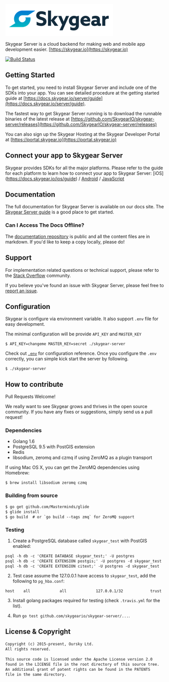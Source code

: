 ![Skygear Logo](.github/skygear-logo.png)

Skygear Server is a cloud backend for making web and mobile app development easier. [https://skygear.io](https://skygear.io)



[![Build Status](https://travis-ci.org/SkygearIO/skygear-server.svg?branch=master)](https://travis-ci.org/SkygearIO/skygear-server)

## Getting Started

To get started, you need to install Skygear Server and include one of the SDKs into your app. You can see detailed procedure at the getting started guide at [https://docs.skygear.io/server/guide](https://docs.skygear.io/server/guide).

The fastest way to get Skygear Server running is to download the runnable binaries of the latest release at [https://github.com/SkygearIO/skygear-server/releases](https://github.com/SkygearIO/skygear-server/releases)

You can also sign up the Skygear Hosting at the Skygear Developer Portal at [https://portal.skygear.io](https://portal.skygear.io)

## Connect your app to Skygear Server
Skygear provides SDKs for all the major platforms. Please refer to the guide for each platform to learn how to connect your app to Skygear Server: [iOS] (https://docs.skygear.io/ios/guide) / [Android](https://docs.skygear.io/android/guide) / [JavaScript](https://docs.skygear.io/js/guide)

## Documentation
The full documentation for Skygear Server is available on our docs site. The [Skygear Server guide](https://docs.skygear.io/server/guide) is a good place to get started.

### Can I Access The Docs Offline?

The [documentation repository](https://github.com/skygeario/skygear-doc) is public and all the content files are in markdown. If you'd like to keep a copy locally, please do!

## Support

For implementation related questions or technical support, please refer to the [Stack Overflow](http://stackoverflow.com/questions/tagged/skygear) community.

If you believe you've found an issue with Skygear Server, please feel free to [report an issue](https://github.com/SkygearIO/skygear-server/issues).

## Configuration

Skygear is configure via environment variable. It also support `.env` file for
easy development.

The minimal configuration will be provide `API_KEY` and `MASTER_KEY`

```shell
$ API_KEY=changeme MASTER_KEY=secret ./skygear-server
```

Check out [`.env`](https://github.com/SkygearIO/skygear-server/blob/master/.env.example)
for configuration reference. Once you configure the `.env`
correctly, you can simple kick start the server by following.

```shell
$ ./skygear-server
```

## How to contribute

Pull Requests Welcome!

We really want to see Skygear grows and thrives in the open source community.
If you have any fixes or suggestions, simply send us a pull request!

### Dependencies

* Golang 1.6
* PostgreSQL 9.5 with PostGIS extension
* Redis
* libsodium, zeromq and czmq if using ZeroMQ as a plugin transport

If using Mac OS X, you can get the ZeroMQ dependencies using Homebrew:

```shell
$ brew install libsodium zeromq czmq
```

### Building from source

```shell
$ go get github.com/Masterminds/glide
$ glide install
$ go build  # or `go build --tags zmq` for ZeroMQ support
```

### Testing

1. Create a PostgreSQL database called `skygear_test` with PostGIS enabled:

```shell
psql -h db -c 'CREATE DATABASE skygear_test;' -U postgres
psql -h db -c 'CREATE EXTENSION postgis;' -U postgres -d skygear_test
psql -h db -c 'CREATE EXTENSION citext;' -U postgres -d skygear_test
```

2. Test case assume the 127.0.0.1 have access to `skygear_test`, add the
following to `pg_hba.conf`:

```
host    all             all             127.0.0.1/32            trust
```

3. Install golang packages required for testing (check `.travis.yml` for the
   list).

4. Run `go test github.com/skygeario/skygear-server/...`.

## License & Copyright

```
Copyright (c) 2015-present, Oursky Ltd.
All rights reserved.

This source code is licensed under the Apache License version 2.0 
found in the LICENSE file in the root directory of this source tree. 
An additional grant of patent rights can be found in the PATENTS 
file in the same directory.

```
